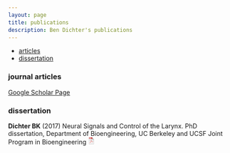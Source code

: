 ```yaml
---
layout: page
title: publications
description: Ben Dichter's publications
---
```


<div class="navbar">
    <div class="navbar-inner">
        <ul class="nav">
            <li><a href="#articles">articles</a></li>
            <li><a href="#thesis">dissertation</a></li>
        </ul>
    </div>
</div>


### <a name="articles"></a>journal articles

[Google Scholar Page](https://scholar.google.com/citations?hl=en&user=_IwI_oEAAAAJ&view_op=list_works&gmla=AJsN-F6brpRxSPRuLOGPgkFiBaf-Fo0ACeh8aw-LzPurpyjvbmgiUb_0HNKXWWohFymedDVQ6tLwvbWiFf0lAmFnMeolXonGh4iNnYq8edQZw7imer9uIM-JBcKo9Fno8T5nTwpXq9quCdh4Gyyb2ECme_H9XnFwwMdJxeiwNY8g4i83S_0yI7M)


### <a name="thesis"></a>dissertation

**Dichter BK** (2017) Neural Signals and Control of the Larynx.  PhD dissertation, Department of Bioengineering,
UC Berkeley and UCSF Joint Program in Bioengineering
[![pdf (24.6 MB)](icons16/pdf-icon.png)](assets/dichter_thesis.pdf)
